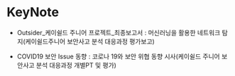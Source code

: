 # KeyNote

- Outsider_케이쉴드 주니어 프로젝트_최종보고서 : 머신러닝을 활용한 네트워크 탐지(케이쉴드주니어 보안사고 분석 대응과정 평가보고)

- COVID19 보안 Issue 동향 : 코로나 19와 보안 위협 동향 시사(케이쉴드 주니어 보안사고 분석 대응과정 개별PT 및 평가) 
